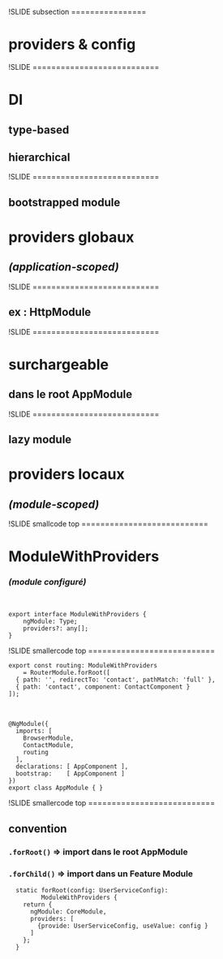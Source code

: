 !SLIDE subsection ================

# providers & config


!SLIDE ===========================

# DI
## type-based
## hierarchical


!SLIDE ===========================

## <span class="red">bootstrapped</span> module
# providers globaux
## _(application-scoped)_


!SLIDE ===========================

## ex : HttpModule


!SLIDE ===========================

# surchargeable
## dans le root AppModule


!SLIDE ===========================

## <span class="red">lazy</span> module
# providers locaux
## _(module-scoped)_


!SLIDE smallcode top ===========================

# ModuleWithProviders
### _(module configuré)_
<br>

    export interface ModuleWithProviders {
        ngModule: Type;
        providers?: any[];
    }


!SLIDE smallercode top ===========================

    export const routing: ModuleWithProviders
        = RouterModule.forRoot([
      { path: '', redirectTo: 'contact', pathMatch: 'full' },
      { path: 'contact', component: ContactComponent }
    ]);
<br>

    @NgModule({
      imports: [
        BrowserModule,
        ContactModule,
        routing
      ],
      declarations: [ AppComponent ],
      bootstrap:    [ AppComponent ]
    })
    export class AppModule { }


!SLIDE smallercode top ===========================

## convention

### `.forRoot()`  => import dans le root AppModule
### `.forChild()` => import dans un Feature Module

      static forRoot(config: UserServiceConfig):
             ModuleWithProviders {
        return {
          ngModule: CoreModule,
          providers: [
            {provide: UserServiceConfig, useValue: config }
          ]
        };
      }

